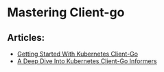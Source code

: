 # Mastering Client-go

## Articles:
- [Getting Started With Kubernetes Client-Go](https://levelup.gitconnected.com/getting-started-with-kubernetes-client-go-9dacda6fffef)
- [A Deep Dive Into Kubernetes Client-Go Informers](https://levelup.gitconnected.com/a-deep-dive-into-kubernetes-client-go-informers-012bb5362a38)

